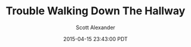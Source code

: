 ---
layout: podcast
title: "Trouble Walking Down The Hallway"
author: Scott Alexander
description: https://slatestarcodex.com/2015/04/15/trouble-walking-down-the-hallway/
date: 2015-04-15 23:43:00 PDT
length: 1290548
duration: 323
guid: trouble-walking-down-the-hallway
---